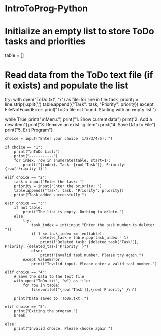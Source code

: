 # IntroToProg-Python
# Initialize an empty list to store ToDo tasks and priorities
table = []

# Read data from the ToDo text file (if it exists) and populate the list
try:
    with open("ToDo.txt", "r") as file:
        for line in file:
            task, priority = line.strip().split(',')
            table.append({"Task": task, "Priority": priority})
except FileNotFoundError:
    print("ToDo file not found. Starting with an empty list.")

while True:
    print("\nMenu:")
    print("1. Show current data")
    print("2. Add a new item")
    print("3. Remove an existing item")
    print("4. Save Data to File")
    print("5. Exit Program")

    choice = input("Enter your choice (1/2/3/4/5): ")

    if choice == "1":
        print("\nToDo List:")
        print("-----------")
        for index, row in enumerate(table, start=1):
            print(f"{index}. Task: {row['Task']}, Priority: {row['Priority']}")

    elif choice == "2":
        task = input("Enter the task: ")
        priority = input("Enter the priority: ")
        table.append({"Task": task, "Priority": priority})
        print("Task added successfully!")

    elif choice == "3":
        if not table:
            print("The list is empty. Nothing to delete.")
        else:
            try:
                task_index = int(input("Enter the task number to delete: "))
                if 1 <= task_index <= len(table):
                    deleted_task = table.pop(task_index - 1)
                    print(f"Deleted task: {deleted_task['Task']}, Priority: {deleted_task['Priority']}")
                else:
                    print("Invalid task number. Please try again.")
            except ValueError:
                print("Invalid input. Please enter a valid task number.")

    elif choice == "4":
        # Save the data to the text file
        with open("ToDo.txt", "w") as file:
            for row in table:
                file.write(f"{row['Task']},{row['Priority']}\n")

        print("Data saved to 'ToDo.txt'.")

    elif choice == "5":
        print("Exiting the program.")
        break

    else:
        print("Invalid choice. Please choose again.")
